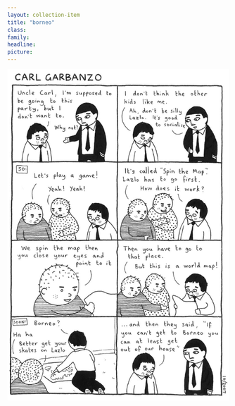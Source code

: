 ```yaml
---
layout: collection-item
title: "borneo"
class:	
family:
headline:
picture:
---
```


![borneo](/assets/img/garbanzo/2007/borneo-900w.jpg)
